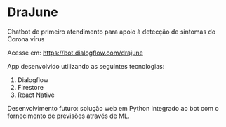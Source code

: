# DraJune
Chatbot de primeiro atendimento para apoio à detecção de sintomas do Corona vírus

Acesse em: https://bot.dialogflow.com/drajune



App desenvolvido utilizando as seguintes tecnologias:
1. Dialogflow
2. Firestore
3. React Native

Desenvolvimento futuro: solução web em Python integrado ao bot com o fornecimento de previsões através de ML.
